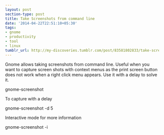 ```yaml
---
layout: post
section-type: post
title: Take Screenshots from command line
date: '2014-04-22T22:51:10+05:30'
tags:
- gnome
- productivity
- tool
- linux
tumblr_url: http://my-discoveries.tumblr.com/post/83581802833/take-screenshots-from-command-line
---
```

Gnome allows taking screenshots from command line. Useful when you want to capture screen shots with context menus as the print screen button does not work when a right click menu appears. Use it with a delay to solve it.

gnome-screenshot

To capture with a delay

gnome-screenshot -d 5     

Interactive mode for more information 

gnome-screenshot -i
